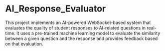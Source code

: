 # AI_Response_Evaluator
This project implements an AI-powered WebSocket-based system that evaluates the quality of student responses to AI-related questions in real-time. It uses a pre-trained machine learning model to evaluate the similarity between a given question and the response and provides feedback based on that evaluation.
